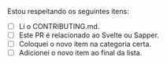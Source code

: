 Estou respeitando os seguintes itens:

- [ ] Lí o CONTRIBUTING.md.
- [ ] Este PR é relacionado ao Svelte ou Sapper.
- [ ] Coloquei o novo item na categoria certa.
- [ ] Adicionei o novo item ao final da lista.
